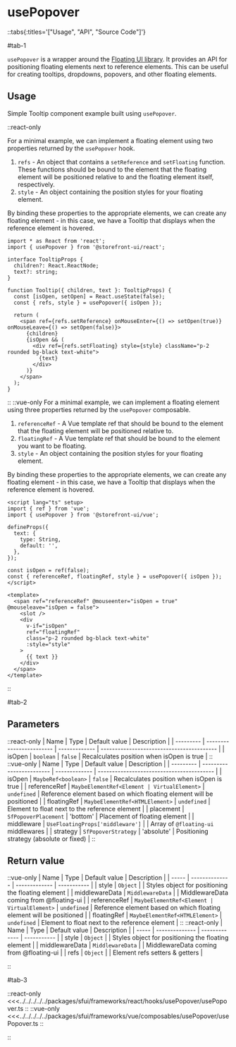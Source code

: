 # usePopover

::tabs{:titles='["Usage", "API", "Source Code"]'}

#tab-1

`usePopover` is a wrapper around the [Floating UI library](https://floating-ui.com). It provides an API for positioning floating elements next to reference elements. This can be useful for creating tooltips, dropdowns, popovers, and other floating elements.

## Usage

Simple Tooltip component example built using `usePopover`.

::react-only

For a minimal example, we can implement a floating element using two properties returned by the `usePopover` hook.

1. `refs` - An object that contains a `setReference` and `setFloating` function. These functions should be bound to the element that the floating element will be positioned relative to and the floating element itself, respectively.
2. `style` - An object containing the position styles for your floating element.

By binding these properties to the appropriate elements, we can create any floating element - in this case, we have a Tooltip that displays when the reference element is hovered.



```tsx
import * as React from 'react';
import { usePopover } from '@storefront-ui/react';

interface TooltipProps {
  children?: React.ReactNode;
  text?: string;
}

function Tooltip({ children, text }: TooltipProps) {
  const [isOpen, setOpen] = React.useState(false);
  const { refs, style } = usePopover({ isOpen });

  return (
    <span ref={refs.setReference} onMouseEnter={() => setOpen(true)} onMouseLeave={() => setOpen(false)}>
      {children}
      {isOpen && (
        <div ref={refs.setFloating} style={style} className="p-2 rounded bg-black text-white">
          {text}
        </div>
      )}
    </span>
  );
}
```

::
::vue-only
For a minimal example, we can implement a floating element using three properties returned by the `usePopover` composable.

1. `referenceRef` - A Vue template ref that should be bound to the element that the floating element will be positioned relative to.
2. `floatingRef` - A Vue template ref that should be bound to the element you want to be floating.
3. `style` - An object containing the position styles for your floating element.

By binding these properties to the appropriate elements, we can create any floating element - in this case, we have a Tooltip that displays when the reference element is hovered.



```vue
<script lang="ts" setup>
import { ref } from 'vue';
import { usePopover } from '@storefront-ui/vue';

defineProps({
  text: {
    type: String,
    default: '',
  },
});

const isOpen = ref(false);
const { referenceRef, floatingRef, style } = usePopover({ isOpen });
</script>

<template>
  <span ref="referenceRef" @mouseenter="isOpen = true" @mouseleave="isOpen = false">
    <slot />
    <div
      v-if="isOpen"
      ref="floatingRef"
      class="p-2 rounded bg-black text-white"
      :style="style"
    >
      {{ text }}
    </div>
  </span>
</template>
```

::




#tab-2

## Parameters

::react-only
| Name      | Type                     | Default value | Description                               |
| --------- | ------------------------ | ------------- | ----------------------------------------- |
| isOpen  | `boolean`                |  `false`             | Recalculates position when isOpen is true |
::
::vue-only
| Name      | Type                     | Default value | Description                               |
| --------- | ------------------------ | ------------- | ----------------------------------------- |
| isOpen  | `MaybeRef<boolean>`                |  `false`             | Recalculates position when isOpen is true |
| referenceRef  | `MaybeElementRef<Element | VirtualElement>` | `undefined`              | Reference element based on which floating element will be positioned  |
| floatingRef  | `MaybeElementRef<HTMLElement>` | `undefined`              | Element to float next to the reference element  |
| placement | `SfPopoverPlacement`    | 'bottom'      | Placement of floating element              |
| middleware    | `UseFloatingProps['middleware']`                 |              | Array of `@floating-ui` middlewares |
| strategy | `SfPopoverStrategy`    | 'absolute'      | Positioning strategy (absolute or fixed)              |
::



## Return value

::vue-only
| Name  | Type           | Default value | Description |
| ----- | -------------- | ------------- | ----------- |
| style | `Object` |               | Styles object for positioning the floating element            |
| middlewareData | `MiddlewareData` | | MiddlewareData coming from @floating-ui |
| referenceRef  | `MaybeElementRef<Element | VirtualElement>` | `undefined`              | Reference element based on which floating element will be positioned  |
| floatingRef  | `MaybeElementRef<HTMLElement>` | `undefined`              | Element to float next to the reference element  |
::
::react-only
| Name  | Type           | Default value | Description |
| ----- | -------------- | ------------- | ----------- |
| style | `Object` |               | Styles object for positioning the floating element            |
| middlewareData | `MiddlewareData` | | MiddlewareData coming from @floating-ui |
| refs  | `Object`   |               | Element refs setters & getters            |

::


#tab-3


::react-only
<<<../../../../../packages/sfui/frameworks/react/hooks/usePopover/usePopover.ts
::
::vue-only
<<<../../../../../packages/sfui/frameworks/vue/composables/usePopover/usePopover.ts
::


::
